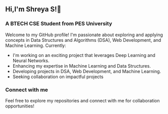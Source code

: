 ## Hi,I'm Shreya S!👋
### A BTECH CSE Student from PES University  ###
Welcome to my GitHub profile! I'm passionate about exploring and applying concepts in Data Structures and Algorithms (DSA), Web Development, and Machine Learning. 
Currently:
* I'm working on an exciting project that leverages Deep Learning and Neural Networks.
* Enhancing my expertise in Machine Learning and Data Structures.
* Developing projects in DSA, Web Development, and Machine Learning.
* Seeking collaboration on impactful projects

### Connect with me ###



Feel free to explore my repositories and connect with me for collaboration opportunities!



  

<!--
**shreya-tss/shreya-tss** is a ✨ _special_ ✨ repository because its `README.md` (this file) appears on your GitHub profile.

Here are some ideas to get you started:

- 🔭 I’m currently working on ...
- 🌱 I’m currently learning ...
- 👯 I’m looking to collaborate on ...
- 🤔 I’m looking for help with ...
- 💬 Ask me about ...
- 📫 How to reach me: ...
- 😄 Pronouns: ...
- ⚡ Fun fact: ...
-->
